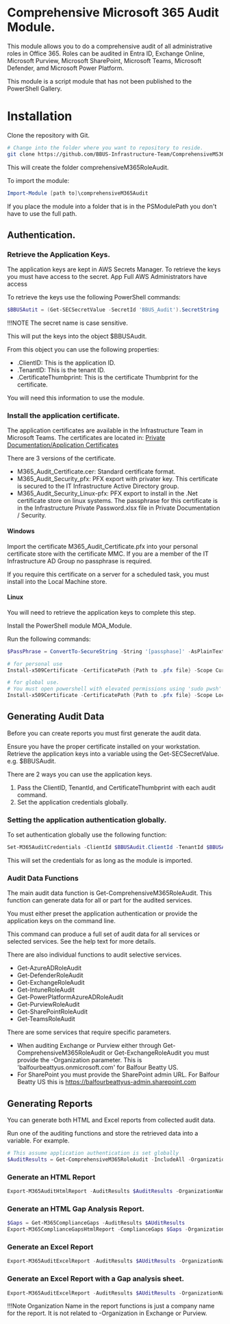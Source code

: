 # Comprehensive Microsoft 365 Audit Module.

This module allows you to do a comprehensive audit of all administrative roles in Office 365. Roles can be audited in Entra ID, Exchange Online, Microsoft Purview, Microsoft SharePoint, Microsoft Teams, Microsoft Defender, amd Microsoft Power Platform.

This module is a script module that has not been published to the PowerShell Gallery.

# Installation
Clone the repository with Git.

```bash
# Change into the folder where you want to repository to reside.
git clone https://github.com/BBUS-Infrastructure-Team/ComprehensiveMS365Audit.git
```
This will create the folder comprehensiveM365RoleAudit.

To import the module:

```powershell
Import-Module [path to]\comprehensiveM365Audit
```

If you place the module into a folder that is in the PSModulePath you don't have to use the full path.

## Authentication.

### Retrieve the Application Keys.

The application keys are kept in AWS Secrets Manager. To retrieve the keys you must have access to the secret. App Full AWS Administrators have access

To retrieve the keys use the following PowerShell commands:

```powershell
$BBUSAutit = (Get-SECSecretValue -SecretId 'BBUS_Audit').SecretString | ConvertFrom-Json
```
!!!NOTE
    The secret name is case sensitive.
    

This will put the keys into the object $BBUSAudit.

From this object you can use the following properties:

- .ClientID: This is the application ID.
- .TenantID: This is the tenant ID.
- .CertificateThumbprint: This is the certificate Thumbprint for the certificate.

You will need this information to use the module.

### Install the application certificate.

The application certificates are available in the Infrastructure Team in Microsoft Teams. The certificates are located in:
[Private Documentation/Application Certificates](https://balfourbeattyus.sharepoint.com/:f:/r/sites/ITInfrastructure-PrivateDocumentation/Shared%20Documents/Private%20Documentation/Security/Application%20Certificates?csf=1&web=1&e=IFgNkj)

There are 3 versions of the certificate.

- M365_Audit_Certificate.cer: Standard certificate format.
- M365_Audit_Security_pfx: PFX export with privater key. This certificate is secured to the IT Infrastructure Active Directory group.
- M365_Audit_Security_Linux-pfx: PFX export to install in the .Net certificate store on linux systems. The passphrase for this certificate is in the Infrastructure Private Password.xlsx file in Private Documentation / Security.

#### Windows

Import the certificate M365_Audit_Certificate.pfx into your personal certificate store with the certificate MMC. If you are a member of the IT Infrastructure AD Group no passphrase is required.

If you require this certificate on a server for a scheduled task, you must install into the Local Machine store.

#### Linux

You will need to retrieve the application keys to complete this step.

Install the PowerShell module MOA_Module.

Run the following commands:

```powershell
$PassPhrase = ConvertTo-SecureString -String '[passphase]' -AsPlainText -Force

# for personal use
Install-x509Certificate -CertificatePath {Path to .pfx file} -Scope CurrentUser -Thumbprint $BBUSAUdit.CertificateThumbprint

# for global use.
# You must open powershell with elevated permissions using 'sudo pwsh'
Install-x509Certificate -CertificatePath {Path to .pfx file} -Scope LocalMachine -Thumbprint $BBUSAUdit.CertificateThumbprint
```

## Generating Audit Data

Before you can create reports you must first generate the audit data.

Ensure you have the proper certificate installed on your workstation.
Retrieve the application keys into a variable using the Get-SECSecretValue. e.g. $BBUSAudit.

There are 2 ways you can use the application keys.

1. Pass the ClientID, TenantId, and CertificateThumbprint with each audit command.
2. Set the application credentials globally.

### Setting the application authentication globally.

To set authentication globally use the following function:

```powershell
Set-M365AuditCredentials -ClientId $BBUSAudit.ClientId -TenantId $BBUSAudit.TenantId -CertificateThumbprint $BBUSAudit.CertificateThumbprint
```

This will set the credentials for as long as the module is imported.

### Audit Data Functions

The main audit data function is Get-ComprehensiveM365RoleAudit.
This function can generate data for all or part for the audited services.

You must either preset the application authentication or provide the application keys on the command line.

This command can produce a full set of audit data for all services or selected services. See the help text for more details.

There are also individual functions to audit selective services.

- Get-AzureADRoleAudit
- Get-DefenderRoleAudit
- Get-ExchangeRoleAudit
- Get-IntuneRoleAudit
- Get-PowerPlatformAzureADRoleAudit
- Get-PurviewRoleAudit
- Get-SharePointRoleAudit
- Get-TeamsRoleAudit

There are some services that require specific parameters.

- When auditing Exchange or Purview either through Get-ComprehensiveM365RoleAudit or Get-ExchangeRoleAudit you must provide the -Organization parameter. This is 'balfourbeattyus.onmicrosoft.com' for Balfour Beatty US.
- For SharePoint you must provide the SharePoint admin URL. For Balfour Beatty US this is https://balfourbeattyus-admin.sharepoint.com

## Generating Reports

You can generate both HTML and Excel reports from collected audit data.

Run one of the auditing functions and store the retrieved data into a variable. For example.

```powershell
# This assume application authentication is set globally
$AuditResults = Get-ComprehensiveM365RoleAudit -IncludeAll -Organization 'balfourbeattyus.onmicrosoft.com' -SharePointURL 'https://balfourbeattyus-admin.sharepoint.com'
```
### Generate an HTML Report
```powershell
Export-M365AuditHtmlReport -AuditResults $AuditResults -OrganizationName 'Balfour Beatty US'
```

### Generate an HTML Gap Analysis Report.
``` powershell
$Gaps = Get-M365ComplianceGaps -AuditResults $AUditResults 
Export-M365ComplianceGapsHtmlReport -ComplianceGaps $Gaps -OrganizationName 'Balfour Beatty US'
```

### Generate an Excel Report
```powershell
Export-M365AuditExcelReport -AuditResults $AUditResults -OrganizationName 'Balfour Beatty US'
```

### Generate an Excel Report with a Gap analysis sheet.
```powershell
Export-M365AuditExcelReport -AuditResults $AUditResults -OrganizationName 'Balfour Beatty US' -IncludeGapAnalysis
```

!!!Note
    Organization Name in the report functions is just a company name for the report. It is not related to -Organization in Exchange or Purview.